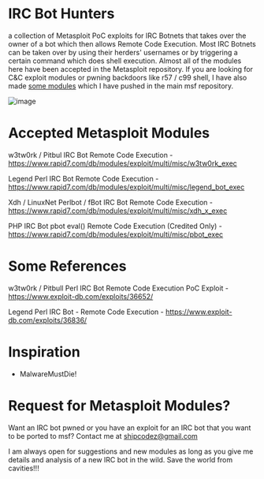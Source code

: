 # IRC Bot Hunters
a collection of Metasploit PoC exploits for IRC Botnets that takes over the owner of a bot which then allows Remote Code Execution. Most IRC Botnets can be taken over by using their herders' usernames or by triggering a certain command which does shell execution. Almost all of the modules here have been accepted in the Metasploit repository. If you are looking for C&C exploit modules or pwning backdoors like r57 / c99 shell, I have also made [some modules](https://github.com/rapid7/metasploit-framework/search?utf8=%E2%9C%93&q=jay+turla) which I have pushed in the main msf repository.

![image](https://cloud.githubusercontent.com/assets/3483615/9675972/44986a28-52f7-11e5-8c1a-76cabf835cb6.png)

# Accepted Metasploit Modules

w3tw0rk / Pitbul IRC Bot  Remote Code Execution - https://www.rapid7.com/db/modules/exploit/multi/misc/w3tw0rk_exec

Legend Perl IRC Bot Remote Code Execution - https://www.rapid7.com/db/modules/exploit/multi/misc/legend_bot_exec

Xdh / LinuxNet Perlbot / fBot IRC Bot Remote Code Execution - https://www.rapid7.com/db/modules/exploit/multi/misc/xdh_x_exec

PHP IRC Bot pbot eval() Remote Code Execution (Credited Only) - https://www.rapid7.com/db/modules/exploit/multi/misc/pbot_exec

# Some References
w3tw0rk / Pitbull Perl IRC Bot Remote Code Execution PoC Exploit - https://www.exploit-db.com/exploits/36652/

Legend Perl IRC Bot - Remote Code Execution  - https://www.exploit-db.com/exploits/36836/

# Inspiration
- MalwareMustDie!

# Request for Metasploit Modules?
Want an IRC bot pwned or you have an exploit for an IRC bot that you want to be ported to msf? Contact me at shipcodez@gmail.com

I am always open for suggestions and new modules as long as you give me details and analysis of a new IRC bot in the wild. Save the world from cavities!!!

